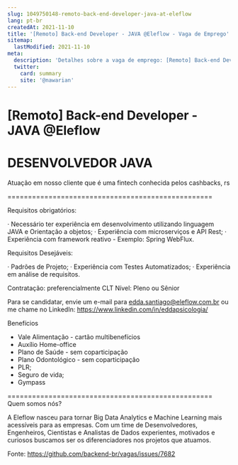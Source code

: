 ```yaml
---
slug: 1049750148-remoto-back-end-developer-java-at-eleflow
lang: pt-br
createdAt: 2021-11-10
title: '[Remoto] Back-end Developer - JAVA @Eleflow - Vaga de Emprego'
sitemap:
  lastModified: 2021-11-10
meta:
  description: 'Detalhes sobre a vaga de emprego: [Remoto] Back-end Developer - JAVA @Eleflow'
  twitter:
    card: summary
    site: '@nawarian'
---
```


# [Remoto] Back-end Developer - JAVA @Eleflow

DESENVOLVEDOR JAVA
==================================================

Atuação em nosso cliente que é uma fintech conhecida pelos cashbacks, rs

==================================================

Requisitos obrigatórios:

·        Necessário ter experiência em desenvolvimento utilizando linguagem JAVA e Orientação a objetos;
·        Experiência com microserviços e API Rest;
·        Experiência com framework reativo - Exemplo: Spring WebFlux.

Requisitos Desejáveis:

·        Padrões de Projeto;
·        Experiência com Testes Automatizados;
·        Experiência em análise de requisitos.

Contratação: preferencialmente CLT
Nível: Pleno ou Sênior 

Para se candidatar, envie um e-mail para edda.santiago@eleflow.com.br 
ou me chame no LinkedIn: https://www.linkedin.com/in/eddapsicologia/

Benefícios

- Vale Alimentação - cartão multibenefícios
- Auxílio Home-office 
- Plano de Saúde - sem coparticipação
- Plano Odontológico - sem coparticipação
- PLR;
- Seguro de vida;
- Gympass

==================================================
Quem somos nós?

A Eleflow nasceu para tornar Big Data Analytics e Machine Learning mais acessíveis para as empresas. Com um time de Desenvolvedores, Engenheiros, Cientistas e Analistas de Dados experientes, motivados e curiosos buscamos ser os diferenciadores nos projetos que atuamos.













Fonte: https://github.com/backend-br/vagas/issues/7682